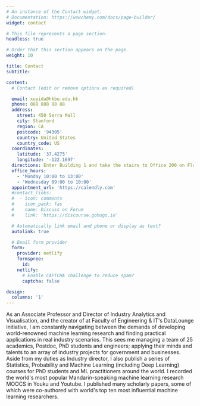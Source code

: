 ```yaml
---
# An instance of the Contact widget.
# Documentation: https://wowchemy.com/docs/page-builder/
widget: contact

# This file represents a page section.
headless: true

# Order that this section appears on the page.
weight: 10

title: Contact
subtitle:

content:
  # Contact (edit or remove options as required)

  email: xuyida@hkbu.edu.hk
  phone: 888 888 88 88
  address:
    street: 450 Serra Mall
    city: Stanford
    region: CA
    postcode: '94305'
    country: United States
    country_code: US
  coordinates:
    latitude: '37.4275'
    longitude: '-122.1697'
  directions: Enter Building 1 and take the stairs to Office 200 on Floor 2
  office_hours:
    - 'Monday 10:00 to 13:00'
    - 'Wednesday 09:00 to 10:00'
  appointment_url: 'https://calendly.com'
  #contact_links:
  #  - icon: comments
  #    icon_pack: fas
  #    name: Discuss on Forum
  #    link: 'https://discourse.gohugo.io'

  # Automatically link email and phone or display as text?
  autolink: true

  # Email form provider
  form:
    provider: netlify
    formspree:
      id:
    netlify:
      # Enable CAPTCHA challenge to reduce spam?
      captcha: false

design:
  columns: '1'
---
```


As an Associate Professor and Director of Industry Analytics and Visualisation, and the creator of at Faculty of Engineering & IT's DataLounge initiative, I am constantly navigating between the demands of developing world-renowned machine learning research and finding practical applications in real industry scenarios. This sees me managing a team of 25 academics, Postdoc, PhD students and engineers; applying their minds and talents to an array of industry projects for government and businesses. Aside from my duties as Industry director, I also publish a series of Statistics, Probability and Machine Learning (including Deep Learning) courses for PhD students and ML practitioners around the world. I recorded the world's most popular Mandarin-speaking machine learning research MOOCS in Youku and Youtube. I published many scholarly papers, some of which were co-authored with world's top ten most influential machine learning researchers.
